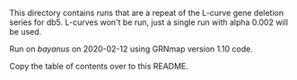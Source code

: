 This directory contains runs that are a repeat of the L-curve gene deletion series for db5.  L-curves won't be run, just a single run with alpha 0.002 will be used.

Run on _bayanus_ on 2020-02-12 using GRNmap version 1.10 code.

Copy the table of contents over to this README.
